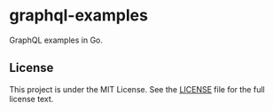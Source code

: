 # graphql-examples
GraphQL examples in Go.

## License
This project is under the MIT License. See the [LICENSE](https://github.com/lnquy/graphql-examples/blob/master/LICENSE) file for the full license text.
